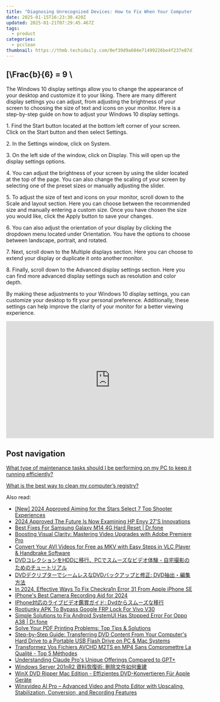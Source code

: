 ```yaml
---
title: "Diagnosing Unrecognized Devices: How to Fix When Your Computer Ignores the Printer (YL Software Insights)"
date: 2025-01-15T16:23:30.420Z
updated: 2025-01-21T07:29:45.467Z
tags:
  - product
categories:
  - pcclean
thumbnail: https://thmb.techidaily.com/0ef39d9a604e71499226be4f237e87d1b86c04c6f94c96b9949bbc0cc087d2d2.jpg
---
```


## \[\Frac{b}{6} = 9 \

The Windows 10 display settings allow you to change the appearance of your desktop and customize it to your liking. There are many different display settings you can adjust, from adjusting the brightness of your screen to choosing the size of text and icons on your monitor. Here is a step-by-step guide on how to adjust your Windows 10 display settings. 

1\. Find the Start button located at the bottom left corner of your screen. Click on the Start button and then select Settings.

2\. In the Settings window, click on System.

3\. On the left side of the window, click on Display. This will open up the display settings options. 

4\. You can adjust the brightness of your screen by using the slider located at the top of the page. You can also change the scaling of your screen by selecting one of the preset sizes or manually adjusting the slider.

5\. To adjust the size of text and icons on your monitor, scroll down to the Scale and layout section. Here you can choose between the recommended size and manually entering a custom size. Once you have chosen the size you would like, click the Apply button to save your changes.

6\. You can also adjust the orientation of your display by clicking the dropdown menu located under Orientation. You have the options to choose between landscape, portrait, and rotated.

7\. Next, scroll down to the Multiple displays section. Here you can choose to extend your display or duplicate it onto another monitor.

8\. Finally, scroll down to the Advanced display settings section. Here you can find more advanced display settings such as resolution and color depth. 

By making these adjustments to your Windows 10 display settings, you can customize your desktop to fit your personal preference. Additionally, these settings can help improve the clarity of your monitor for a better viewing experience.

<!-- affiliate ads begin -->
<iframe width="560" height="315" src="https://www.youtube.com/embed/epKTCSREjhI?si=Ez_hObK1FZrmEE7f" title="YouTube video player" frameborder="0" allow="accelerometer; autoplay; clipboard-write; encrypted-media; gyroscope; picture-in-picture; web-share" referrerpolicy="strict-origin-when-cross-origin" allowfullscreen></iframe>
<!-- affiliate ads end -->

## Post navigation

[What type of maintenance tasks should I be performing on my PC to keep it running efficiently?](https://tools.techidaily.com/pcclean/products/)

[What is the best way to clean my computer’s registry?](https://tools.techidaily.com/pcclean/products/)

<ins class="adsbygoogle"
     style="display:block"
     data-ad-format="autorelaxed"
     data-ad-client="ca-pub-7571918770474297"
     data-ad-slot="1223367746"></ins>

<ins class="adsbygoogle"
     style="display:block"
     data-ad-client="ca-pub-7571918770474297"
     data-ad-slot="8358498916"
     data-ad-format="auto"
     data-full-width-responsive="true"></ins>

<span class="atpl-alsoreadstyle">Also read:</span>
<div><ul>
<li><a href="https://screen-sharing-recording.techidaily.com/new-2024-approved-aiming-for-the-stars-select-7-top-shooter-experiences/"><u>[New] 2024 Approved Aiming for the Stars Select 7 Top Shooter Experiences</u></a></li>
<li><a href="https://fox-glue.techidaily.com/2024-approved-the-future-is-now-examining-hp-envy-27s-innovations/"><u>2024 Approved The Future Is Now Examining HP Envy 27'S Innovations</u></a></li>
<li><a href="https://techidaily.com/best-fixes-for-samsung-galaxy-m14-4g-hard-reset-drfone-by-drfone-reset-android-reset-android/"><u>Best Fixes For Samsung Galaxy M14 4G Hard Reset | Dr.fone</u></a></li>
<li><a href="https://discover-amazing.techidaily.com/boosting-visual-clarity-mastering-video-upgrades-with-adobe-premiere-pro/"><u>Boosting Visual Clarity: Mastering Video Upgrades with Adobe Premiere Pro</u></a></li>
<li><a href="https://discover-amazing.techidaily.com/convert-your-avi-videos-for-free-as-mkv-with-easy-steps-in-vlc-player-and-handbrake-software/"><u>Convert Your AVI Videos for Free as MKV with Easy Steps in VLC Player & Handbrake Software</u></a></li>
<li><a href="https://discover-amazing.techidaily.com/1725287015293-dvdhddpc/"><u>DVDコレクションをHDDに移行、PCでスムーズなビデオ体験 - 自宅撮影のためのチュートリアル</u></a></li>
<li><a href="https://discover-amazing.techidaily.com/1725287922709-dvddvd-dvd/"><u>DVDデクリプターでシームレスなDVDバックアップと修正: DVD抽出・編集方法</u></a></li>
<li><a href="https://activate-lock.techidaily.com/in-2024-effective-ways-to-fix-checkra1n-error-31-from-apple-iphone-se-by-drfone-ios/"><u>In 2024, Effective Ways To Fix Checkra1n Error 31 From Apple iPhone SE</u></a></li>
<li><a href="https://extra-support.techidaily.com/iphones-best-camera-recording-aid-for-2024/"><u>IPhone's Best Camera Recording Aid for 2024</u></a></li>
<li><a href="https://discover-amazing.techidaily.com/1725290311909-iphone-dvd/"><u>IPhone対応のライブビデオ鑑賞ガイド: Dvdからスムーズな移行</u></a></li>
<li><a href="https://unlock-android.techidaily.com/rootjunky-apk-to-bypass-google-frp-lock-for-vivo-v30-by-drfone-android/"><u>Rootjunky APK To Bypass Google FRP Lock For Vivo V30</u></a></li>
<li><a href="https://fix-guide.techidaily.com/simple-solutions-to-fix-android-systemui-has-stopped-error-for-oppo-a38-drfone-by-drfone-fix-android-problems-fix-android-problems/"><u>Simple Solutions to Fix Android SystemUI Has Stopped Error For Oppo A38 | Dr.fone</u></a></li>
<li><a href="https://common-error.techidaily.com/solve-your-pdf-printing-problems-top-tips-and-solutions/"><u>Solve Your PDF Printing Problems: Top Tips & Solutions</u></a></li>
<li><a href="https://discover-amazing.techidaily.com/step-by-step-guide-transferring-dvd-content-from-your-computers-hard-drive-to-a-portable-usb-flash-drive-on-pc-and-mac-systems/"><u>Step-by-Step Guide: Transferring DVD Content From Your Computer's Hard Drive to a Portable USB Flash Drive on PC & Mac Systems</u></a></li>
<li><a href="https://discover-amazing.techidaily.com/transformez-vos-fichiers-avchd-m2ts-en-mp4-sans-compromettre-la-qualite-top-5-methodes/"><u>Transformez Vos Fichiers AVCHD M2TS en MP4 Sans Compromettre La Qualité - Top 5 Méthodes</u></a></li>
<li><a href="https://tech-hub.techidaily.com/understanding-claude-pros-unique-offerings-compared-to-gptplus/"><u>Understanding Claude Pro's Unique Offerings Compared to GPT+</u></a></li>
<li><a href="https://discover-extraordinary.techidaily.com/windows-server-201nr2/"><u>Windows Server 201nR2 資料恢復術: 刪除文件如何重建</u></a></li>
<li><a href="https://discover-amazing.techidaily.com/winx-dvd-ripper-mac-edition-effizientes-dvd-konvertieren-fur-apple-gerate/"><u>WinX DVD Ripper Mac Edition - Effizientes DVD-Konvertieren Für Apple Geräte</u></a></li>
<li><a href="https://discover-amazing.techidaily.com/winxvideo-ai-pro-advanced-video-and-photo-editor-with-upscaling-stabilization-conversion-and-recording-features/"><u>Winxvideo AI Pro – Advanced Video and Photo Editor with Upscaling, Stabilization, Conversion, and Recording Features</u></a></li>
</ul></div>

